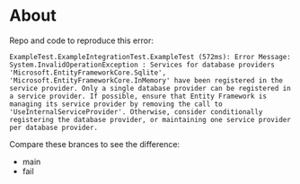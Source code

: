 # About

Repo and code to reproduce this error:

```
ExampleTest.ExampleIntegrationTest.ExampleTest (572ms): Error Message: System.InvalidOperationException : Services for database providers 'Microsoft.EntityFrameworkCore.Sqlite', 'Microsoft.EntityFrameworkCore.InMemory' have been registered in the service provider. Only a single database provider can be registered in a service provider. If possible, ensure that Entity Framework is managing its service provider by removing the call to 'UseInternalServiceProvider'. Otherwise, consider conditionally registering the database provider, or maintaining one service provider per database provider.
```

Compare these brances to see the difference:
- main
- fail